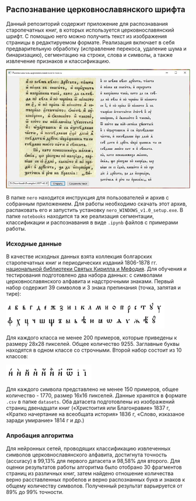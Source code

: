 ## Распознавание церковнославянского шрифта

Данный репозиторий содержит приложение для распознавания старопечатных книг, в которых используется церковнославянский шрифт. С помощью него можно получить текст из изображения страницы в редактируемом формате. Реализация включает в себя предварительную обработку (исправление перекоса, удаление шума и бинаризацию), сегментацию на строки, слова и символы, а также извлечение признаков и классификацию.

![Приложение](/images/program.JPG)

В папке `nero` находится инструкция для пользователей и архив с собранным приложением. Для работы необходимо скачать этот архив, распаковать его и запустить установку `nero_WINDOWS_v1.0_setup.exe`.
В папке `notebooks` находится та же реализация сегментации, классификации и распознавания в виде `.ipynb` файлов с примерами работы.

### Исходные данные

В качестве исходных данных взята коллекция болгарских старопечатных книг и периодических изданий 1806-1878 гг. [национальной библиотеки Святых Кирилла и Мефодия](https://www.nationallibrary.bg/www/our-collections/). 
Для обучения и тестирования подготовлено два набора данных: с символами церковнославянского алфавита и надстрочными знаками. Первый набор содержит 39 символов и 3 знака препинания (точка, запятая и тире):

![Первый набор](/images/letters.png)

Для каждого класса не менее 200 примеров, которые приведены к размеру 28х28 пикселей. Общее количество 9255. Заглавные буквы находятся в одном классе со строчными.
Второй набор состоит из 10 классов:

![Второй набор](/images/superscripts.png)

Для каждого символа представлено не менее 150 примеров, общее количество - 1770, размер 16х16 пикселей.
Данные хранятся в формате `.csv` в папке `datasets`.
Оба датасета подготовлены из изображений страниц двенадцати книг («Христоития или Благонравие» 1837 г, «Кратко начертание на всеобщата история» 1836 г, «Слово, изказаное заради умирание» 1814 г и др.)

### Апробация алгоритма

Для нейронных сетей, проводящих классификацию извлеченных символов церковнославянского алфавита, достигнута точность (accuracy) в 99,13% для первого датасета и 98,58% для второго.
Для оценки результатов работы алгоритма было отобрано 30 фрагментов страниц из различных книг, затем найдено отношение количества верно расставленных пробелов и верно распознанных букв и знаков к общему количеству символов. Полученный результат варьируется от 89% до 99% точности.
